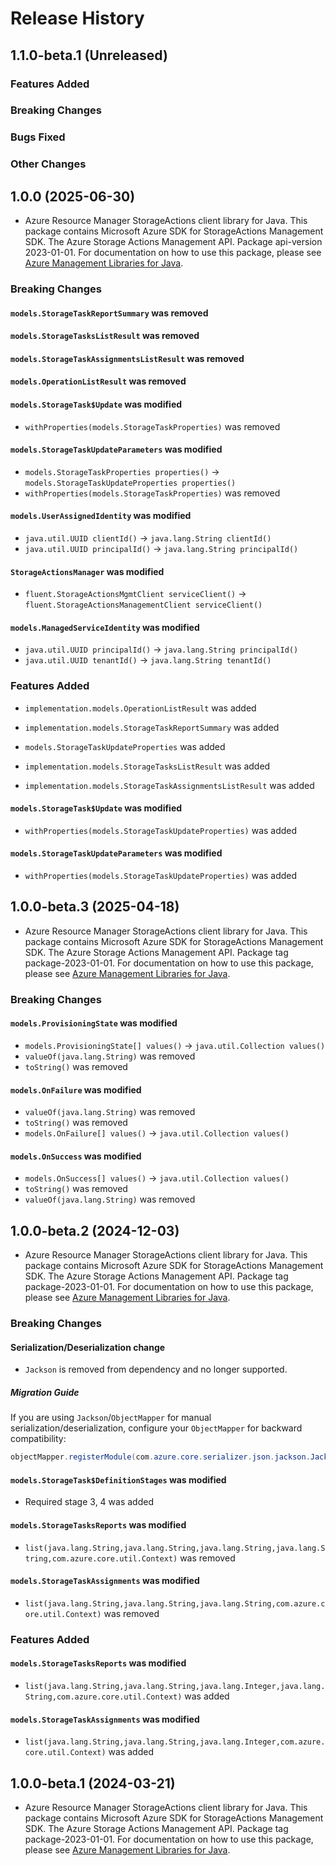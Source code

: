 # Release History

## 1.1.0-beta.1 (Unreleased)

### Features Added

### Breaking Changes

### Bugs Fixed

### Other Changes

## 1.0.0 (2025-06-30)

- Azure Resource Manager StorageActions client library for Java. This package contains Microsoft Azure SDK for StorageActions Management SDK. The Azure Storage Actions Management API. Package api-version 2023-01-01. For documentation on how to use this package, please see [Azure Management Libraries for Java](https://aka.ms/azsdk/java/mgmt).

### Breaking Changes

#### `models.StorageTaskReportSummary` was removed

#### `models.StorageTasksListResult` was removed

#### `models.StorageTaskAssignmentsListResult` was removed

#### `models.OperationListResult` was removed

#### `models.StorageTask$Update` was modified

* `withProperties(models.StorageTaskProperties)` was removed

#### `models.StorageTaskUpdateParameters` was modified

* `models.StorageTaskProperties properties()` -> `models.StorageTaskUpdateProperties properties()`
* `withProperties(models.StorageTaskProperties)` was removed

#### `models.UserAssignedIdentity` was modified

* `java.util.UUID clientId()` -> `java.lang.String clientId()`
* `java.util.UUID principalId()` -> `java.lang.String principalId()`

#### `StorageActionsManager` was modified

* `fluent.StorageActionsMgmtClient serviceClient()` -> `fluent.StorageActionsManagementClient serviceClient()`

#### `models.ManagedServiceIdentity` was modified

* `java.util.UUID principalId()` -> `java.lang.String principalId()`
* `java.util.UUID tenantId()` -> `java.lang.String tenantId()`

### Features Added

* `implementation.models.OperationListResult` was added

* `implementation.models.StorageTaskReportSummary` was added

* `models.StorageTaskUpdateProperties` was added

* `implementation.models.StorageTasksListResult` was added

* `implementation.models.StorageTaskAssignmentsListResult` was added

#### `models.StorageTask$Update` was modified

* `withProperties(models.StorageTaskUpdateProperties)` was added

#### `models.StorageTaskUpdateParameters` was modified

* `withProperties(models.StorageTaskUpdateProperties)` was added

## 1.0.0-beta.3 (2025-04-18)

- Azure Resource Manager StorageActions client library for Java. This package contains Microsoft Azure SDK for StorageActions Management SDK. The Azure Storage Actions Management API. Package tag package-2023-01-01. For documentation on how to use this package, please see [Azure Management Libraries for Java](https://aka.ms/azsdk/java/mgmt).

### Breaking Changes

#### `models.ProvisioningState` was modified

* `models.ProvisioningState[] values()` -> `java.util.Collection values()`
* `valueOf(java.lang.String)` was removed
* `toString()` was removed

#### `models.OnFailure` was modified

* `valueOf(java.lang.String)` was removed
* `toString()` was removed
* `models.OnFailure[] values()` -> `java.util.Collection values()`

#### `models.OnSuccess` was modified

* `models.OnSuccess[] values()` -> `java.util.Collection values()`
* `toString()` was removed
* `valueOf(java.lang.String)` was removed

## 1.0.0-beta.2 (2024-12-03)

- Azure Resource Manager StorageActions client library for Java. This package contains Microsoft Azure SDK for StorageActions Management SDK. The Azure Storage Actions Management API. Package tag package-2023-01-01. For documentation on how to use this package, please see [Azure Management Libraries for Java](https://aka.ms/azsdk/java/mgmt).

### Breaking Changes

#### Serialization/Deserialization change

- `Jackson` is removed from dependency and no longer supported.

##### Migration Guide

If you are using `Jackson`/`ObjectMapper` for manual serialization/deserialization, configure your `ObjectMapper` for backward compatibility:
```java
objectMapper.registerModule(com.azure.core.serializer.json.jackson.JacksonJsonProvider.getJsonSerializableDatabindModule());
```

#### `models.StorageTask$DefinitionStages` was modified

* Required stage 3, 4 was added

#### `models.StorageTasksReports` was modified

* `list(java.lang.String,java.lang.String,java.lang.String,java.lang.String,com.azure.core.util.Context)` was removed

#### `models.StorageTaskAssignments` was modified

* `list(java.lang.String,java.lang.String,java.lang.String,com.azure.core.util.Context)` was removed

### Features Added

#### `models.StorageTasksReports` was modified

* `list(java.lang.String,java.lang.String,java.lang.Integer,java.lang.String,com.azure.core.util.Context)` was added

#### `models.StorageTaskAssignments` was modified

* `list(java.lang.String,java.lang.String,java.lang.Integer,com.azure.core.util.Context)` was added

## 1.0.0-beta.1 (2024-03-21)

- Azure Resource Manager StorageActions client library for Java. This package contains Microsoft Azure SDK for StorageActions Management SDK. The Azure Storage Actions Management API. Package tag package-2023-01-01. For documentation on how to use this package, please see [Azure Management Libraries for Java](https://aka.ms/azsdk/java/mgmt).

